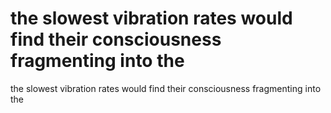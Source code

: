 # the slowest vibration rates would find their consciousness fragmenting into the

the slowest vibration rates would find their consciousness fragmenting into the